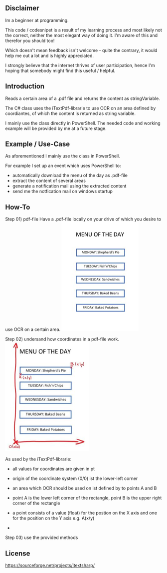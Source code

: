 ## Disclaimer
Im a beginner at programming.

This code / codesnipet is a result of my learning process and most likely
not the correct, neither the most elegant way of doing it.
I'm aware of this and therefor you should too!

Which doesn't mean feedback isn't welcome - quite the contrary,
it would help me out a lot and is highly appreciated.

I strongly believe that the internet thrives of user participation,
hence I'm hoping that somebody might find this useful / helpful. 

## Introduction
Reads a certain area of a .pdf file and returns the content as stringVariable.

The C# class uses the iTextPdf-librarie to use OCR on an area defined by coordiantes,
of which the content is returned as string variable.

I mainly use the class directly in PowerShell.
The needed code and working example will be provided by me at a future stage.

## Example / Use-Case
As aforementioned I mainly use the class in PowerShell.

For example I set up an event which uses PowerShell to:
- automatically download the menu of the day as .pdf-file
- extract the content of several areas
- generate a notification mail using the extracted content
- send me the notfication mail on windows startup

## How-To
Step 01) pdf-file
Have a .pdf-file locally on your drive of which you desire to use OCR on a certain area.
![imgExamplePdf](/tut/samplepdf_s.jpg)

Step 02) undersand how coordinates in a pdf-file work.
![imgAnnotatedExamplePdf](/tut/samplepdf_annotation1_s.jpg)

As used by the iTextPdf-librarie:
- all values for coordinates are given in pt
- origin of the coordinate system (0/0) ist the lower-left corner

- an area which OCR should be used on ist defined by to points A and B
- point A is the lower left corner of the rectangle, point B is the upper right corner of the rectangle
- a point consists of a value (float) for the postion on the  X axis and one for the position on the Y axis e.g. A(x/y)
- 

Step 03) use the provided methods



## License
https://sourceforge.net/projects/itextsharp/
